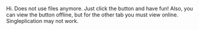 Hi. Does not use files anymore. Just click the button and have fun!
Also, you can view the button offline, but for the other tab you must view online. Singleplication may not work.
